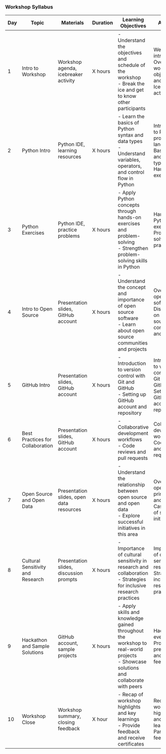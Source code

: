 ### Workshop Syllabus

| Day | Topic                                     | Materials                                   | Duration | Learning Objectives                                                                                                       | Activities                                                                                                             |
|-----|-------------------------------------------|---------------------------------------------|----------|----------------------------------------------------------------------------------------------------------------------------|------------------------------------------------------------------------------------------------------------------------|
| 1   | Intro to Workshop                        | Workshop agenda, icebreaker activity        | X hours  | - Understand the objectives and schedule of the workshop<br>- Break the ice and get to know other participants           | Welcome and introductions<br>Overview of workshop objectives and schedule<br>Icebreaker activity                        |
| 2   | Python Intro                             | Python IDE, learning resources              | X hours  | - Learn the basics of Python syntax and data types<br>- Understand variables, operators, and control flow in Python    | Introduction to Python programming language<br>Basic syntax and data types<br>Hands-on exercises                        |
| 3   | Python Exercises                         | Python IDE, practice problems              | X hours  | - Apply Python concepts through hands-on exercises and problem-solving<br>- Strengthen problem-solving skills in Python | Hands-on Python exercises<br>Problem-solving practice                                                                  |
| 4   | Intro to Open Source                     | Presentation slides, GitHub account        | X hours  | - Understand the concept and importance of open source software<br>- Learn about open source communities and projects    | Overview of open source software<br>Discussion on open source communities and projects                                  |
| 5   | GitHub Intro                             | Presentation slides, GitHub account        | X hours  | - Introduction to version control with Git and GitHub<br>- Setting up GitHub account and repository                    | Introduction to version control with Git and GitHub<br>Setting up GitHub account and repository                          |
| 6   | Best Practices for Collaboration         | Presentation slides, GitHub account        | X hours  | - Collaborative development workflows<br>- Code reviews and pull requests                                              | Collaborative development workflows<br>Code reviews and pull requests                                                    |
| 7   | Open Source and Open Data                | Presentation slides, open data resources   | X hours  | - Understand the relationship between open source and open data<br>- Explore successful initiatives in this area         | Overview of open data principles and sources<br>Case studies of successful initiatives                                  |
| 8   | Cultural Sensitivity and Research        | Presentation slides, discussion prompts    | X hours  | - Importance of cultural sensitivity in research and collaboration<br>- Strategies for inclusive research practices        | Importance of cultural sensitivity in research<br>Strategies for inclusive research practices                           |
| 9   | Hackathon and Sample Solutions           | GitHub account, sample projects            | X hours  | - Apply skills and knowledge gained throughout the workshop to real-world projects<br>- Showcase solutions and collaborate with peers | Hackathon event<br>Project presentations and feedback                                                              |
| 10  | Workshop Close                           | Workshop summary, closing feedback             | X hour   | - Recap of workshop highlights and key learnings<br>- Provide feedback and receive certificates                         | Recap of workshop highlights and key learnings<br>Participant feedback                   |

